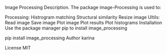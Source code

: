Image Processing
Description. The package image-Processing is used to:

Processing:
Histrogram matching
Structural similarity
Resize image
Ultils:
Read image
Save image
Plot image
Plot results
Plot histograms
Installation
Use the package manager pip to install image_processing

pip install image_processing
Author
karina

License
MIT